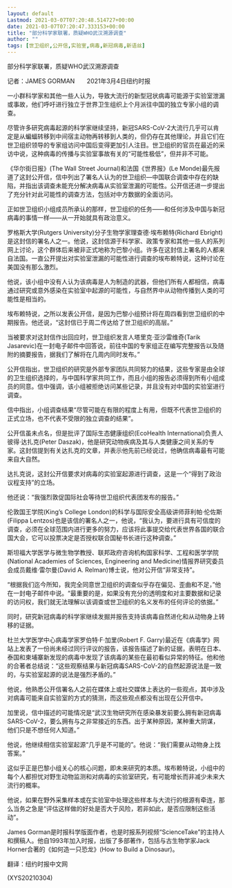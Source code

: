 ```yaml
---
layout: default
Lastmod: 2021-03-07T07:20:48.514727+00:00
date: 2021-03-07T07:20:47.333153+00:00
title: "部分科学家联署，质疑WHO武汉溯源调查"
author: ""
tags: [世卫组织,公开信,实验室,病毒,新冠病毒,新语丝]
---
```


部分科学家联署，质疑WHO武汉溯源调查

记者：JAMES GORMAN　　2021年3月4日纽约时报

一小群科学家和其他一些人认为，导致大流行的新型冠状病毒可能源于实验室泄漏或事故，他们呼吁进行独立于世界卫生组织上个月派往中国的独立专家小组的调查。

尽管许多研究病毒起源的科学家继续坚持，新冠SARS-CoV-2大流行几乎可以肯定是从蝙蝠转移到中间宿主动物再转移到人类的，但仍存在其他理论，并且它们在世卫组织领导的专家组访问中国后变得更加引人注目。世卫组织的官员在最近的采访中说，这种病毒的传播与实验室事故有关的“可能性极低”，但并非不可能。

《华尔街日报》(The Wall Street Journal)和法国《世界报》(Le Monde)最先报道了这封公开信，信中列出了署名人认为的世卫组织—中国联合调查中存在的缺陷，并指出该调查未能充分解决病毒从实验室泄漏的可能性。公开信还进一步提出了充分针对此可能性的调查方法，包括对中方数据的全面访问。

正如世卫组织小组成员所承认的那样，世卫组织的任务——和任何涉及中国与新冠病毒的事情一样——从一开始就具有政治意义。

罗格斯大学(Rutgers University)分子生物学家理查德·埃布赖特(Richard Ebright)是这封信的署名人之一。他说，这封信源于科学家、政策专家和其他一些人的系列网上讨论，这个群体后来被非正式地称为巴黎小组。许多在这封信上署名的人都来自法国。一直公开提出对实验室泄漏的可能性进行调查的埃布赖特说，这种讨论在美国没有那么激烈。

他说，该小组中没有人认为该病毒是人为制造的武器，但他们所有人都相信，病毒通过研究或意外感染在实验室中起源的可能性，与自然界中从动物传播到人类的可能性是相当的。

埃布赖特说，之所以发表公开信，是因为巴黎小组预计将在周四看到世卫组织的中期报告。他还说，“这封信已于周二传达给了世卫组织的高层。”

当被要求对这封信作出回应时，世卫组织发言人塔里克·亚沙雷维奇(Tarik Jasarevic)在一封电子邮件中回答说，前往中国的专家组正在编写完整报告以及随附的摘要报告，据我们了解将在几周内同时发布。”

公开信指出，世卫组织的研究是外部专家团队共同努力的结果，这些专家是由全球的卫生组织选择的，与中国科学家共同工作，而且小组的报告必须得到所有小组成员的同意。信中强调，该小组被拒绝访问某些记录，并且没有对中国的实验室进行调查。

信中指出，小组调查结果“尽管可能在有限的程度上有用，但既不代表世卫组织的正式立场，也不代表不受限的独立调查的结果”。

公开信虽未点名，但是批评了国际生态健康组织(EcoHealth International)负责人彼得·达扎克(Peter Daszak)，他是研究动物疾病及其与人类健康之间关系的专家。这封信提到有关达扎克的文章，并表示他先前已经说过，他确信病毒最有可能来自大自然。

达扎克说，这封公开信要求对病毒的实验室起源进行调查，这是一个“得到了政治议程支持”的立场。

他还说：“我强烈敦促国际社会等待世卫组织代表团发布的报告。”

伦敦国王学院(King’s College London)的科学与国际安全高级讲师菲利帕·伦佐斯(Filippa Lentzos)也是该信的署名人之一，他说，“我认为，要进行具有可信度的调查，必须在全球范围内进行更多的努力，应该将此事提交给代表世界各国的联合国大会，它可以投票决定是否授权联合国秘书长进行这种调查。”

斯坦福大学医学与微生物学教授、联邦政府咨询机构国家科学、工程和医学学院(National Academies of Sciences, Engineering and Medicine)情报界研究委员会成员戴维·雷尔曼(David A. Relman)博士说，他对公开信“非常支持”。

“根据我们迄今所知，我完全同意世卫组织的调查似乎存在偏见、歪曲和不足，”他在一封电子邮件中说。“最重要的是，如果没有充分的透明度和对主要数据和记录的访问权，我们就无法理解以该调查或世卫组织的名义发布的任何评论的依据。”

同时，研究新冠病毒的科学家继续发掘并报告支持该病毒自然进化和从动物身上转移的证据。

杜兰大学医学中心病毒学家罗伯特·F·加里(Robert F. Garry)最近在《病毒学》网站上发表了一份尚未经过同行评议的报告，该报告描述了新的证据，表明在日本、泰国和柬埔寨新发现的病毒中发现了该病毒的某些在最初看似异常的特征。他和他的合著者总结说：“这些观察结果与新冠病毒SARS-CoV-2的自然起源说法是一致的，与实验室起源的说法是强烈矛盾的。”

他说，他熟悉公开信署名人之前在媒体上或社交媒体上表达的一些观点，其中涉及对病毒可能来自实验室的方式的猜测，而这些观点都没有出现在公开信中。

加里说，信中描述的可能情况是“武汉生物研究所在感染暴发前要么拥有新冠病毒SARS-CoV-2，要么拥有与之非常接近的东西。出于某种原因，某种重大阴谋，他们只是不想任何人知道。”

他说，他继续相信实验室起源“几乎是不可能的”。他说：“我们需要从动物身上找答案。”

这似乎正是巴黎小组关心的核心问题，即未来研究的本质。埃布赖特说，小组中的每个人都担忧对野生动物监测和对病毒的实验室研究，有可能增长而非减少未来大流行的概率。

他说，如果在野外采集样本或在实验室中处理这些样本与大流行的根源有牵连，那么当务之急是“评估这样做的好处是否大于风险，若非如此，是否应限制这些活动”。

James Gorman是时报科学版面作者，也是时报系列视频“ScienceTake”的主持人和撰稿人。他自1993年加入时报，出版了多部著作，包括与古生物学家Jack Horner合著的《如何造一只恐龙》(How to Build a Dinosaur)。

翻译：纽约时报中文网

(XYS20210304)

